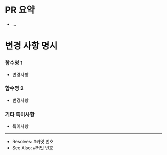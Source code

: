 # PR 요약
- ...

# 변경 사항 명시
### 함수명 1
 - 변경사항
### 함수명 2
 - 변경사항

### 기타 특이사항
 - 특이사항
---
- Resolves: #커밋 번호
- See Also: #커밋 번호
